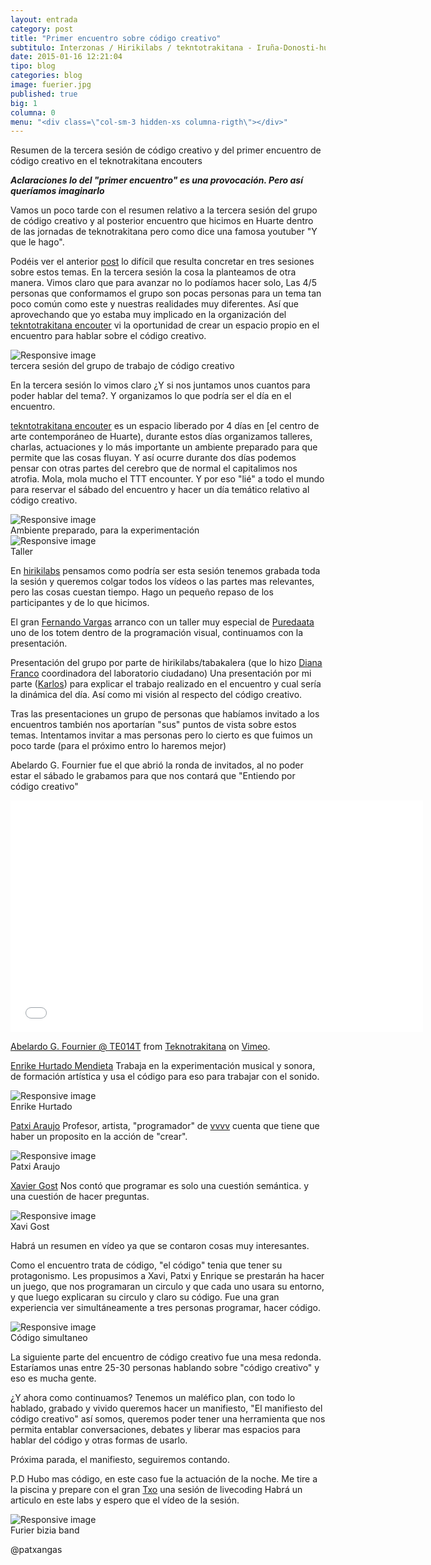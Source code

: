 ```yaml
---
layout: entrada
category: post
title: "Primer encuentro sobre código creativo"
subtitulo: Interzonas / Hirikilabs / tekntotrakitana - Iruña-Donosti-huarte
date: 2015-01-16 12:21:04
tipo: blog
categories: blog
image: fuerier.jpg
published: true
big: 1
columna: 0
menu: "<div class=\"col-sm-3 hidden-xs columna-rigth\"></div>"
---
```




Resumen de la tercera sesión de código creativo y del primer encuentro de código creativo en el teknotrakitana encouters

<!--mas-->

___Aclaraciones lo del "primer encuentro" es una provocación. Pero así queríamos imaginarlo___

Vamos un poco tarde con el resumen relativo a la tercera sesión del grupo de código creativo y al posterior encuentro que hicimos en Huarte dentro de las jornadas de teknotrakitana pero como dice una famosa youtuber "Y que le hago".

Podéis ver el anterior [post](http://labs.interzonas.info/articles/grupo-de-trabajo-de-codigo-creativo/) lo difícil que resulta concretar en tres sesiones sobre estos temas. En la tercera sesión la cosa la planteamos de otra manera. Vimos claro que para avanzar no lo podíamos hacer solo, Las 4/5 personas que conformamos el grupo son pocas personas para un tema tan poco común como este y nuestras realidades muy diferentes. Así que aprovechando que yo estaba muy implicado en la organización del [tekntotrakitana encouter](http://www.teknotrakitana.com/) vi la oportunidad de crear un espacio propio en el encuentro para hablar sobre el código creativo. 

<div class="img-wrapper">
  <img src="{{site.url}}/images/encuentro/3seion.jpg-large.jpg" class="img-responsive" alt="Responsive image">
  <div class="img-footer">tercera sesión del grupo de trabajo de código creativo</div>
</div>

En la tercera sesión lo vimos claro ¿Y si nos juntamos unos cuantos para poder hablar del tema?. Y organizamos lo que podría ser el día en el encuentro.  

[tekntotrakitana encouter](http://www.teknotrakitana.com/) es un espacio liberado por 4 días en [el centro de arte contemporáneo de Huarte), durante estos días organizamos talleres, charlas, actuaciones y lo más importante un ambiente preparado para que permite que las cosas fluyan. Y así ocurre durante dos días podemos pensar con otras partes del cerebro que de normal el capitalimos nos atrofia. Mola, mola mucho el TTT encounter. Y por eso "lié" a todo el mundo para reservar el sábado del encuentro y hacer un día temático relativo al código creativo.


<div class="img-wrapper">
  <img src="{{site.url}}/images/encuentro/ambiente.jpg" class="img-responsive" alt="Responsive image">
  <div class="img-footer">Ambiente preparado, para la experimentación</div>
</div>

<div class="img-wrapper">
  <img src="{{site.url}}/images/encuentro/taller.jpg" class="img-responsive" alt="Responsive image">
  <div class="img-footer">Taller</div>
</div>


En [hirikilabs](http://hirikilabs.tabakalera.eu/) pensamos como podría ser esta sesión tenemos grabada toda la sesión y queremos colgar todos los vídeos o las partes mas relevantes, pero las cosas cuestan tiempo. Hago un pequeño repaso de los participantes y de lo que hicimos.

El gran [Fernando Vargas](https://twitter.com/bug273) arranco con un taller muy especial de [Puredaata](http://puredata.info/) uno de los totem dentro de la programación visual, continuamos con la presentación. 

Presentación del grupo por parte de hirikilabs/tabakalera (que lo hizo [Diana Franco](https://twitter.com/Bihurgunea) coordinadora del laboratorio ciudadano)
Una presentación por mi parte ([Karlos](https://twitter.com/patxangas)) para explicar el trabajo realizado en el encuentro y cual sería la dinámica del día. Así como mi visión al respecto del código creativo. 

Tras las presentaciones un grupo de personas que habíamos invitado a los encuentros también nos aportarían "sus" puntos de vista sobre estos temas. Intentamos invitar a mas personas pero lo cierto es que fuimos un poco tarde (para el próximo entro lo haremos mejor)

Abelardo G. Fournier fue el que abrió la ronda de invitados, al no poder estar el sábado le grabamos para que nos contará que "Entiendo por código creativo"

<iframe src="//player.vimeo.com/video/116947393" width="660" height="371" frameborder="0" webkitallowfullscreen mozallowfullscreen allowfullscreen></iframe> <p><a href="http://vimeo.com/116947393">Abelardo G. Fournier @ TE014T</a> from <a href="http://vimeo.com/teknotrakitana">Teknotrakitana</a> on <a href="https://vimeo.com">Vimeo</a>.</p>

[Enrike Hurtado Mendieta](http://www.ixi-audio.net/) Trabaja en la experimentación musical y sonora, de formación artística y usa el código para eso para trabajar con el sonido.


<div class="img-wrapper">
  <img src="{{site.url}}/images/encuentro/enrike.jpg" class="img-responsive" alt="Responsive image">
  <div class="img-footer">Enrike Hurtado</div>
</div>


[Patxi Araujo](http://patxiaraujo.com/) Profesor, artista, "programador" de [vvvv](http://vvvv.org/) cuenta que tiene que haber un proposito en la acción de "crear".


<div class="img-wrapper">
  <img src="{{site.url}}/images/encuentro/patxi.jpg" class="img-responsive" alt="Responsive image">
  <div class="img-footer">Patxi Araujo</div>
</div>


[Xavier Gost](https://twitter.com/xav1uzz) Nos contó que programar es solo una cuestión semántica. y una cuestión de hacer preguntas. 

<div class="img-wrapper">
  <img src="{{site.url}}/images/encuentro/xavi.jpg" class="img-responsive" alt="Responsive image">
  <div class="img-footer">Xavi Gost</div>
</div>


Habrá un resumen en vídeo ya que se contaron cosas muy interesantes.

Como el encuentro trata de código, "el código" tenia que tener su protagonismo. Les propusimos a Xavi, Patxi y Enrique se prestarán ha hacer un juego, que nos programaran un circulo y que cada uno usara su entorno, y que luego explicaran su circulo y claro su código. Fue una gran experiencia ver simultáneamente a tres personas programar, hacer código. 

<div class="img-wrapper">
  <img src="{{site.url}}/images/encuentro/codigo_enfrentado.jpg" class="img-responsive" alt="Responsive image">
  <div class="img-footer">Código simultaneo</div>
</div>


La siguiente parte del encuentro de código creativo fue una mesa redonda. Estaríamos unas entre 25-30 personas hablando sobre "código creativo" y eso es mucha gente. 

¿Y ahora como continuamos? Tenemos un maléfico plan, con todo lo hablado, grabado y vivido queremos hacer un manifiesto, "El manifiesto del código creativo" así somos, queremos poder tener una herramienta que nos permita entablar conversaciones, debates y liberar mas espacios para hablar del código y otras formas de usarlo. 

Próxima parada, el manifiesto, seguiremos contando. 


P.D Hubo mas código, en este caso fue la actuación de la noche. Me tire a la piscina y prepare con el gran [Txo](http://www.elurmaluta.net/) una sesión de livecoding Habrá un articulo en este labs y espero que el vídeo de la sesión.


<div class="img-wrapper">
  <img src="{{site.url}}/images/encuentro/furier.jpg" class="img-responsive" alt="Responsive image">
  <div class="img-footer">Furier bizia band </div>
</div>


@patxangas


